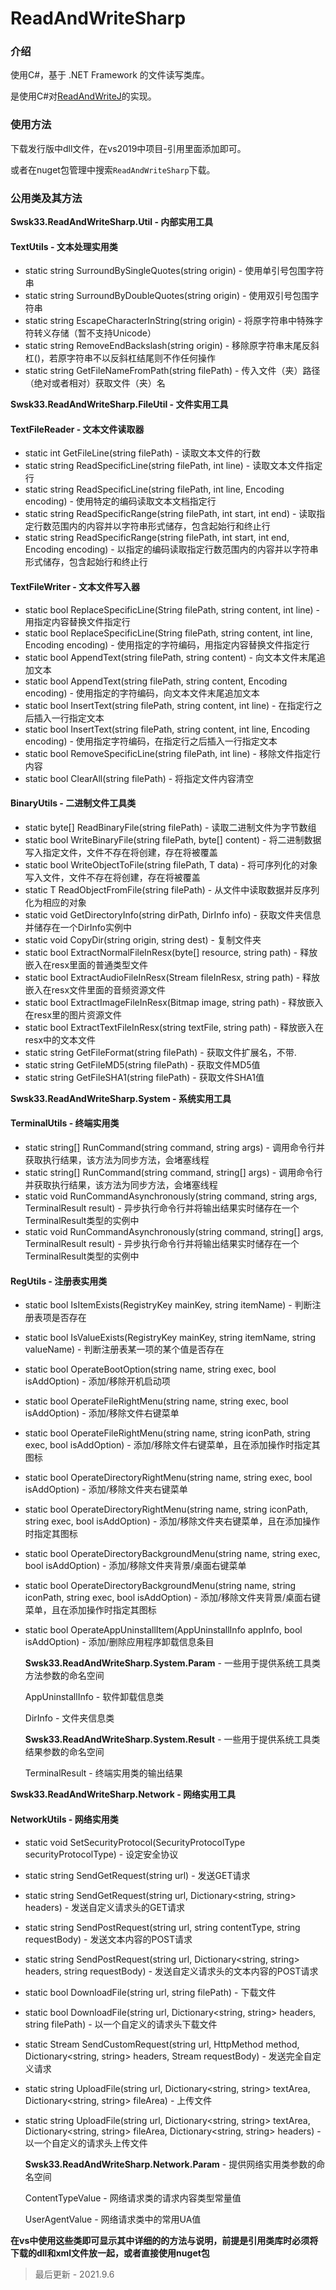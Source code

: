 # ReadAndWriteSharp

### 介绍
使用C#，基于 .NET Framework 的文件读写类库。

是使用C#对[ReadAndWriteJ](https://gitee.com/swsk33/ReadAndWriteJ)的实现。

### 使用方法
下载发行版中dll文件，在vs2019中项目-引用里面添加即可。

或者在nuget包管理中搜索`ReadAndWriteSharp`下载。

### 公用类及其方法

**Swsk33.ReadAndWriteSharp.Util - 内部实用工具**

#### TextUtils - 文本处理实用类
- static string SurroundBySingleQuotes(string origin) - 使用单引号包围字符串
- static string SurroundByDoubleQuotes(string origin) - 使用双引号包围字符串
- static string EscapeCharacterInString(string origin) - 将原字符串中特殊字符转义存储（暂不支持Unicode）
- static string RemoveEndBackslash(string origin) - 移除原字符串末尾反斜杠(\)，若原字符串不以反斜杠结尾则不作任何操作
- static string GetFileNameFromPath(string filePath) - 传入文件（夹）路径（绝对或者相对）获取文件（夹）名

**Swsk33.ReadAndWriteSharp.FileUtil - 文件实用工具**

#### TextFileReader - 文本文件读取器
- static int GetFileLine(string filePath) - 读取文本文件的行数
- static string ReadSpecificLine(string filePath, int line) - 读取文本文件指定行
- static string ReadSpecificLine(string filePath, int line, Encoding encoding) - 使用特定的编码读取文本文档指定行
- static string ReadSpecificRange(string filePath, int start, int end) - 读取指定行数范围内的内容并以字符串形式储存，包含起始行和终止行
- static string ReadSpecificRange(string filePath, int start, int end, Encoding encoding) - 以指定的编码读取指定行数范围内的内容并以字符串形式储存，包含起始行和终止行
#### TextFileWriter - 文本文件写入器
- static bool ReplaceSpecificLine(String filePath, string content, int line) - 用指定内容替换文件指定行
- static bool ReplaceSpecificLine(String filePath, string content, int line, Encoding encoding) - 使用指定的字符编码，用指定内容替换文件指定行
- static bool AppendText(string filePath, string content) - 向文本文件末尾追加文本
- static bool AppendText(string filePath, string content, Encoding encoding) - 使用指定的字符编码，向文本文件末尾追加文本
- static bool InsertText(string filePath, string content, int line) - 在指定行之后插入一行指定文本
- static bool InsertText(string filePath, string content, int line, Encoding encoding) - 使用指定字符编码，在指定行之后插入一行指定文本
- static bool RemoveSpecificLine(string filePath, int line) - 移除文件指定行内容
- static bool ClearAll(string filePath) - 将指定文件内容清空
#### BinaryUtils - 二进制文件工具类
- static byte[] ReadBinaryFile(string filePath) - 读取二进制文件为字节数组
- static bool WriteBinaryFile(string filePath, byte[] content) - 将二进制数据写入指定文件，文件不存在将创建，存在将被覆盖
- static bool WriteObjectToFile<T>(string filePath, T data) - 将可序列化的对象写入文件，文件不存在将创建，存在将被覆盖
- static T ReadObjectFromFile<T>(string filePath) - 从文件中读取数据并反序列化为相应的对象
- static void GetDirectoryInfo(string dirPath, DirInfo info) - 获取文件夹信息并储存在一个DirInfo实例中
- static void CopyDir(string origin, string dest) - 复制文件夹
- static bool ExtractNormalFileInResx(byte[] resource, string path) - 释放嵌入在resx里面的普通类型文件
- static bool ExtractAudioFileInResx(Stream fileInResx, string path) - 释放嵌入在resx文件里面的音频资源文件
- static bool ExtractImageFileInResx(Bitmap image, string path) - 释放嵌入在resx里的图片资源文件
- static bool ExtractTextFileInResx(string textFile, string path) - 释放嵌入在resx中的文本文件
- static string GetFileFormat(string filePath) - 获取文件扩展名，不带.
- static string GetFileMD5(string filePath) - 获取文件MD5值
- static string GetFileSHA1(string filePath) - 获取文件SHA1值

**Swsk33.ReadAndWriteSharp.System - 系统实用工具**

#### TerminalUtils - 终端实用类
- static string[] RunCommand(string command, string args) - 调用命令行并获取执行结果，该方法为同步方法，会堵塞线程
- static string[] RunCommand(string command, string[] args) - 调用命令行并获取执行结果，该方法为同步方法，会堵塞线程
- static void RunCommandAsynchronously(string command, string args, TerminalResult result) - 异步执行命令行并将输出结果实时储存在一个TerminalResult类型的实例中
- static void RunCommandAsynchronously(string command, string[] args, TerminalResult result) - 异步执行命令行并将输出结果实时储存在一个TerminalResult类型的实例中

#### RegUtils - 注册表实用类
- static bool IsItemExists(RegistryKey mainKey, string itemName) - 判断注册表项是否存在

- static bool IsValueExists(RegistryKey mainKey, string itemName, string valueName) - 判断注册表某一项的某个值是否存在

- static bool OperateBootOption(string name, string exec, bool isAddOption) - 添加/移除开机启动项

- static bool OperateFileRightMenu(string name, string exec, bool isAddOption) - 添加/移除文件右键菜单

- static bool OperateFileRightMenu(string name, string iconPath, string exec, bool isAddOption) - 添加/移除文件右键菜单，且在添加操作时指定其图标

- static bool OperateDirectoryRightMenu(string name, string exec, bool isAddOption) - 添加/移除文件夹右键菜单

- static bool OperateDirectoryRightMenu(string name, string iconPath, string exec, bool isAddOption) - 添加/移除文件夹右键菜单，且在添加操作时指定其图标

- static bool OperateDirectoryBackgroundMenu(string name, string exec, bool isAddOption) - 添加/移除文件夹背景/桌面右键菜单

- static bool OperateDirectoryBackgroundMenu(string name, string iconPath, string exec, bool isAddOption) - 添加/移除文件夹背景/桌面右键菜单，且在添加操作时指定其图标

- static bool OperateAppUninstallItem(AppUninstallInfo appInfo, bool isAddOption) - 添加/删除应用程序卸载信息条目

	

	**Swsk33.ReadAndWriteSharp.System.Param** - 一些用于提供系统工具类方法参数的命名空间

	AppUninstallInfo - 软件卸载信息类

	DirInfo - 文件夹信息类

	

	**Swsk33.ReadAndWriteSharp.System.Result** - 一些用于提供系统工具类结果参数的命名空间

	TerminalResult - 终端实用类的输出结果

**Swsk33.ReadAndWriteSharp.Network - 网络实用工具**

#### NetworkUtils - 网络实用类

- static void SetSecurityProtocol(SecurityProtocolType securityProtocolType) - 设定安全协议

- static string SendGetRequest(string url) - 发送GET请求

- static string SendGetRequest(string url, Dictionary<string, string> headers) - 发送自定义请求头的GET请求

- static string SendPostRequest(string url, string contentType, string requestBody) - 发送文本内容的POST请求

- static string SendPostRequest(string url, Dictionary<string, string> headers, string requestBody) - 发送自定义请求头的文本内容的POST请求

- static bool DownloadFile(string url, string filePath) - 下载文件

- static bool DownloadFile(string url, Dictionary<string, string> headers, string filePath) - 以一个自定义的请求头下载文件

- static Stream SendCustomRequest(string url, HttpMethod method, Dictionary<string, string> headers, Stream requestBody) - 发送完全自定义请求

- static string UploadFile(string url, Dictionary<string, string> textArea, Dictionary<string, string> fileArea) - 上传文件

- static string UploadFile(string url, Dictionary<string, string> textArea, Dictionary<string, string> fileArea, Dictionary<string, string> headers) - 以一个自定义的请求头上传文件

	

	**Swsk33.ReadAndWriteSharp.Network.Param** - 提供网络实用类参数的命名空间

	ContentTypeValue - 网络请求类的请求内容类型常量值

	UserAgentValue - 网络请求类中的常用UA值

	

**在vs中使用这些类即可显示其中详细的的方法与说明，前提是引用类库时必须将下载的dll和xml文件放一起，或者直接使用nuget包**

>最后更新 - 2021.9.6